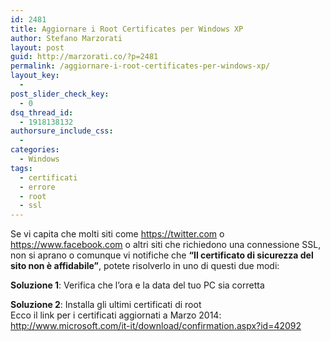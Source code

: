 ```yaml
---
id: 2481
title: Aggiornare i Root Certificates per Windows XP
author: Stefano Marzorati
layout: post
guid: http://marzorati.co/?p=2481
permalink: /aggiornare-i-root-certificates-per-windows-xp/
layout_key:
  - 
post_slider_check_key:
  - 0
dsq_thread_id:
  - 1918138132
authorsure_include_css:
  - 
categories:
  - Windows
tags:
  - certificati
  - errore
  - root
  - ssl
---
```

Se vi capita che molti siti come <https://twitter.com> o <https://www.facebook.com> o altri siti che richiedono una connessione SSL, non si aprano o comunque vi notifiche che **&#8220;Il certificato di sicurezza del sito non è affidabile&#8221;**, potete risolverlo in uno di questi due modi:

**Soluzione 1**: Verifica che l&#8217;ora e la data del tuo PC sia corretta

**Soluzione 2**: Installa gli ultimi certificati di root  
Ecco il link per i certificati aggiornati a Marzo 2014: <a href="http://www.microsoft.com/it-it/download/confirmation.aspx?id=42092" target="_blank">http://www.microsoft.com/it-it/download/confirmation.aspx?id=42092</a>